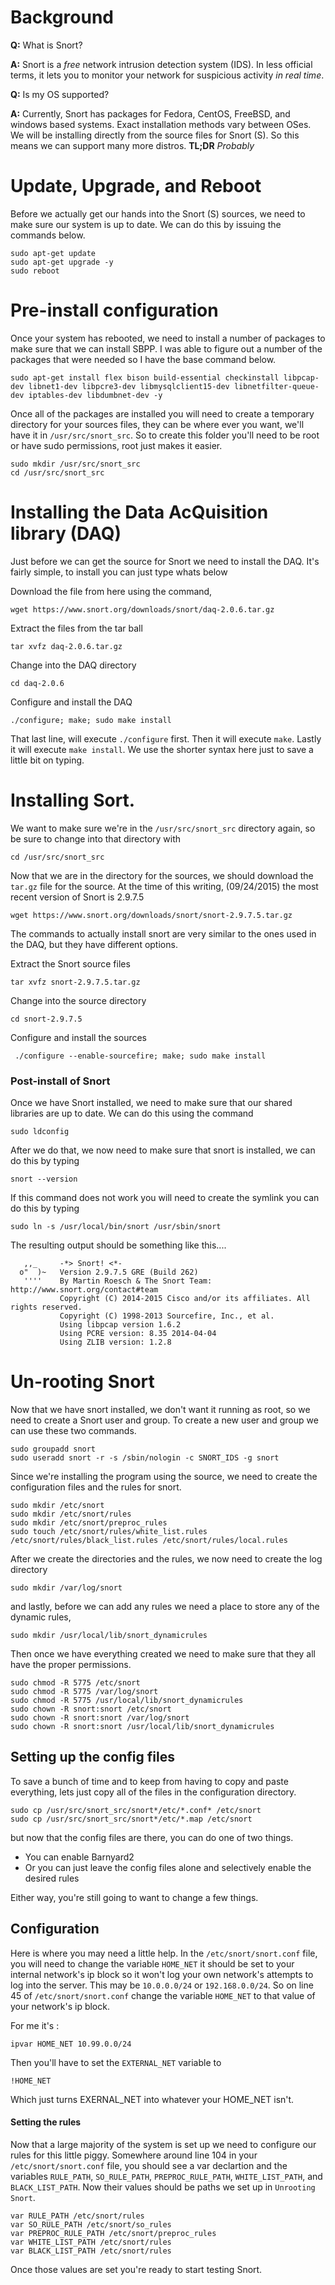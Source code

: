 # Background
  **Q:**  What is Snort? 

  **A:** Snort is a *free* network intrusion detection system (IDS). In less official terms, it lets you to monitor your network for suspicious activity *in real time*. 


  **Q:** Is my OS supported?

  **A:** Currently, Snort has packages for Fedora, CentOS, FreeBSD, and windows based systems. Exact installation methods vary between OSes. We will be installing directly from the source files for Snort (S). So this means we can support many more distros.
**TL;DR** *Probably*

# Update, Upgrade, and Reboot
Before we actually get our hands into the Snort (S) sources, we need to make sure our system is up to date. We can do this by issuing the commands below.

    sudo apt-get update
    sudo apt-get upgrade -y
    sudo reboot
 
# Pre-install configuration
Once your system has rebooted, we need to install a number of packages to make sure that we can install SBPP. I was able to figure out a number of the packages that were needed so I have the base command below.

    sudo apt-get install flex bison build-essential checkinstall libpcap-dev libnet1-dev libpcre3-dev libmysqlclient15-dev libnetfilter-queue-dev iptables-dev libdumbnet-dev -y

Once all of the packages are installed you will need to create a temporary directory for your sources files, they can be where ever you want, we'll have it in `/usr/src/snort_src`. So to create this folder you'll need to be root or have sudo permissions, root just makes it easier.
 
    sudo mkdir /usr/src/snort_src
    cd /usr/src/snort_src

# Installing the Data AcQuisition library (DAQ)
Just before we can get the source for Snort we need to install the DAQ. It's fairly simple, to install you can just type whats below

Download the file from here using the command, 

    wget https://www.snort.org/downloads/snort/daq-2.0.6.tar.gz

Extract the files from the tar ball

    tar xvfz daq-2.0.6.tar.gz

Change into the DAQ directory

    cd daq-2.0.6

Configure and install the DAQ

    ./configure; make; sudo make install

That last line, will execute `./configure` first. Then it will execute `make`. Lastly it will execute `make install`. We use the shorter syntax here just to save a little bit on typing.

# Installing Sort.

We want to make sure we're in the `/usr/src/snort_src` directory again, so be sure to change into that directory with

    cd /usr/src/snort_src

Now that we are in the directory for the sources, we should download the `tar.gz` file for the source. At the time of this writing, (09/24/2015) the most recent version of Snort is 2.9.7.5

    wget https://www.snort.org/downloads/snort/snort-2.9.7.5.tar.gz

The commands to actually install snort are very similar to the ones used in the DAQ, but they have different options.

Extract the Snort source files
    
    tar xvfz snort-2.9.7.5.tar.gz

Change into the source directory

    cd snort-2.9.7.5

Configure and install the sources

     ./configure --enable-sourcefire; make; sudo make install

### Post-install of Snort
Once we have Snort installed, we need to make sure that our shared libraries are up to date. We can do this using the command 
   
    sudo ldconfig

After we do that, we now need to make sure that snort is installed, we can do this by typing

    snort --version


If this command does not work you will need to create the symlink you can do this by typing

    sudo ln -s /usr/local/bin/snort /usr/sbin/snort

The resulting output should be something like this....

       ,,_     -*> Snort! <*-
      o"  )~   Version 2.9.7.5 GRE (Build 262)
       ''''    By Martin Roesch & The Snort Team: http://www.snort.org/contact#team
               Copyright (C) 2014-2015 Cisco and/or its affiliates. All rights reserved.
               Copyright (C) 1998-2013 Sourcefire, Inc., et al.
               Using libpcap version 1.6.2
               Using PCRE version: 8.35 2014-04-04
               Using ZLIB version: 1.2.8

# Un-rooting Snort
Now that we have snort installed, we don't want it running as root, so we need to create a Snort user and group. To create a new user and group we can use these two commands.

    sudo groupadd snort
    sudo useradd snort -r -s /sbin/nologin -c SNORT_IDS -g snort

Since we're installing the program using the source, we need to create the configuration files and the rules for snort.

    sudo mkdir /etc/snort
    sudo mkdir /etc/snort/rules
    sudo mkdir /etc/snort/preproc_rules
    sudo touch /etc/snort/rules/white_list.rules /etc/snort/rules/black_list.rules /etc/snort/rules/local.rules

After we create the directories and the rules, we now need to create the log directory

    sudo mkdir /var/log/snort

and lastly, before we can add any rules we need a place to store any of the dynamic rules,

    sudo mkdir /usr/local/lib/snort_dynamicrules

Then once we have everything created we need to make sure that they all have the proper permissions.

    sudo chmod -R 5775 /etc/snort
    sudo chmod -R 5775 /var/log/snort
    sudo chmod -R 5775 /usr/local/lib/snort_dynamicrules
    sudo chown -R snort:snort /etc/snort
    sudo chown -R snort:snort /var/log/snort
    sudo chown -R snort:snort /usr/local/lib/snort_dynamicrules

## Setting up the config files

To save a bunch of time and to keep from having to copy and paste everything, lets just copy all of the files in the configuration directory.

    sudo cp /usr/src/snort_src/snort*/etc/*.conf* /etc/snort
    sudo cp /usr/src/snort_src/snort*/etc/*.map /etc/snort

but now that the config files are there, you can do one of two things. 

  *  You can enable Barnyard2
  *  Or you can just leave the config files alone and selectively enable the desired rules

Either way, you're still going to want to change a few things.

## Configuration

Here is where you may need a little help. In the `/etc/snort/snort.conf` file, you will need to change the variable `HOME_NET` it should be set to your internal network's ip block so it won't log your own network's attempts to log into the server. This may be `10.0.0.0/24` or `192.168.0.0/24`. So on line 45 of `/etc/snort/snort.conf` change the variable `HOME_NET` to that value of your network's ip block. 

For me it's :

    ipvar HOME_NET 10.99.0.0/24

Then you'll have to set the `EXTERNAL_NET` variable to 

    !HOME_NET
  
Which just turns EXERNAL_NET into whatever your HOME_NET isn't.

#### Setting the rules

Now that a large majority of the system is set up we need to configure our rules for this little piggy. Somewhere around line 104 in your `/etc/snort/snort.conf` file, you should see a var declartion and the variables `RULE_PATH`, `SO_RULE_PATH`, `PREPROC_RULE_PATH`, `WHITE_LIST_PATH`, and `BLACK_LIST_PATH`. Now their values should be paths we set up in `Unrooting Snort`.

    var RULE_PATH /etc/snort/rules
    var SO_RULE_PATH /etc/snort/so_rules
    var PREPROC_RULE_PATH /etc/snort/preproc_rules
    var WHITE_LIST_PATH /etc/snort/rules
    var BLACK_LIST_PATH /etc/snort/rules

Once those values are set you're ready to start testing Snort.

